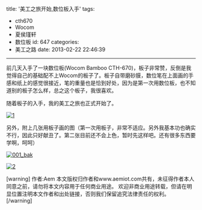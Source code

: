 title: '美工之旅开始,数位板入手'
tags:
  - cth670
  - Wocom
  - 夏侯瑾轩
  - 数位板
id: 647
categories:
  - 美工之路
date: 2013-02-22 22:46:39
---

前几天入手了一块数位板(Wocom Bamboo CTH-670)，板子非常赞，反倒是我觉得自己的基础配不上Wocom的板子了。板子自带磨砂膜，数位笔在上面画的手感和纸上的感觉很接近，笔的重量也是恰到好处，因为是第一次用数位板，也不知道别的板子怎么样，总之这个板子，我很喜欢。

随着板子的入手，我的美工之旅也正式开始了。

[![1](http://www.aemiot.com/wp-content/uploads/2013/02/1.jpg)](http://www.aemiot.com/wp-content/uploads/2013/02/1.jpg)

另外，附上几张用板子画的图（第一次用板子，非常不适应。另外我基本功也确实不行，因此只好献丑了。第二张目前还不会上色，暂时先这样吧。还有很多东西要学啊，呵呵）

[![001_bak](http://www.aemiot.com/wp-content/uploads/2013/02/未标题-7_001_bak.png)](http://www.aemiot.com/wp-content/uploads/2013/02/未标题-7_001_bak.png)

[![2](http://www.aemiot.com/wp-content/uploads/2013/02/2.jpg)](http://www.aemiot.com/wp-content/uploads/2013/02/2.jpg)

[warning]
作者:Aem
本文版权归作者和www.aemiot.com共有，未征得作者本人同意之前，请勿将本文内容用于任何商业用途。 欢迎非商业用途转载，但请在明显位置注明本文作者和出处链接，否则我们保留追究法律责任的权利。
[/warning]